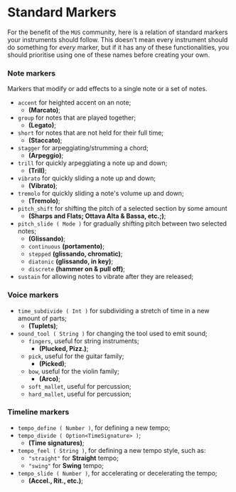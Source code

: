 # Standard Markers

For the benefit of the `MUS` community, here is a relation of standard markers your instruments should follow.
This doesn't mean every instrument should do something for _every_ marker, but if it has any of these functionalities,
you should prioritise using one of these names before creating your own.

### Note markers

Markers that modify or add effects to a single note or a set of notes.

- `accent` for heighted accent on an note;
    - **(Marcato)**;
- `group` for notes that are played together;
    - **(Legato)**;
- `short` for notes that are not held for their full time;
    - **(Staccato)**; 
- `stagger` for arpeggiating/strumming a chord;
    - **(Arpeggio)**;
- `trill` for quickly arpeggiating a note up and down;
    - **(Trill)**;
- `vibrato` for quickly sliding a note up and down;
    - **(Vibrato)**;
- `tremolo` for quickly sliding a note's volume up and down;
    - **(Tremolo)**;
- `pitch_shift` for shifting the pitch of a selected section by some amount
    - **(Sharps and Flats; Ottava Alta & Bassa, etc.;)**;
- `pitch_slide ( Mode )` for gradually shifting pitch between two selected notes;
    - **(Glissando)**;
    - `continuous` **(portamento)**;
    - `stepped` **(glissando, chromatic)**;
    - `diatonic` **(glissando, in key)**;
    - `discrete` **(hammer on & pull off)**;
- `sustain` for allowing notes to vibrate after they are released;

### Voice markers
- `time_subdivide ( Int )` for subdividing a stretch of time in a new amount of parts;
    - **(Tuplets)**;
- `sound_tool ( String )` for changing the tool used to emit sound;
    - `fingers`, useful for string instruments;
        - **(Plucked, Pizz.)**;
    - `pick`, useful for the guitar family;
        - **(Picked)**;
    - `bow`, useful for the violin family;
        - **(Arco)**;
    - `soft_mallet`, useful for percussion;
    - `hard_mallet`, useful for percussion;

### Timeline markers
- `tempo_define ( Number )`, for defining a new tempo;
- `tempo_divide ( Option<TimeSignature> )`;
    - **(Time signatures)**;
- `tempo_feel ( String )`, for defining a new tempo style, such as:
    - `"straight"` for **Straight** tempo;
    - `"swing"` for **Swing** tempo;
- `tempo_slide ( Number )`, for accelerating or decelerating the tempo;
    - **(Accel., Rit., etc.)**;
